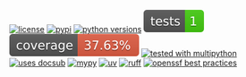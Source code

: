 [![license](https://img.shields.io/github/license/makukha/lazycloud.svg)](https://github.com/makukha/lazycloud/blob/main/LICENSE)
[![pypi](https://img.shields.io/pypi/v/lazycloud.svg#v0.0.0)](https://pypi.org/project/lazycloud)
[![python versions](https://img.shields.io/pypi/pyversions/lazycloud.svg)](https://pypi.org/project/lazycloud)
[![tests](https://raw.githubusercontent.com/makukha/lazycloud/v0.0.0/docs/img/badge/tests.svg)](https://github.com/makukha/lazycloud)
[![coverage](https://raw.githubusercontent.com/makukha/lazycloud/v0.0.0/docs/img/badge/coverage.svg)](https://github.com/makukha/lazycloud)
[![tested with multipython](https://img.shields.io/badge/tested_with-multipython-x)](https://github.com/makukha/multipython)
[![uses docsub](https://img.shields.io/endpoint?url=https://raw.githubusercontent.com/makukha/docsub/refs/heads/main/docs/badge/v1.json)](https://github.com/makukha/docsub)
[![mypy](https://img.shields.io/badge/type_checked-mypy-%231674b1)](http://mypy.readthedocs.io)
[![uv](https://img.shields.io/endpoint?url=https://raw.githubusercontent.com/astral-sh/uv/main/assets/badge/v0.json)](https://github.com/astral-sh/ruff)
[![ruff](https://img.shields.io/endpoint?url=https://raw.githubusercontent.com/astral-sh/ruff/main/assets/badge/v2.json)](https://github.com/astral-sh/ruff)
[![openssf best practices](https://www.bestpractices.dev/projects/11073/badge)](https://www.bestpractices.dev/projects/)
